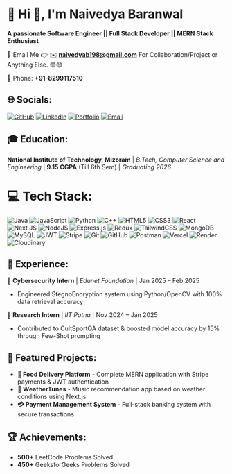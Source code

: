 # 💫 Hi 👋, I'm Naivedya Baranwal
**A passionate Software Engineer || Full Stack Developer || MERN Stack Enthusiast**

📧 Email Me 👉 ✉️ **naivedyab198@gmail.com** For Collaboration/Project or Anything Else. 😊😊

📱 Phone: **+91-8299117510**

## 🌐 Socials:
[![GitHub](https://img.shields.io/badge/GitHub-%23121011.svg?logo=github&logoColor=white)](https://github.com/Naivedya-Baranwal) [![LinkedIn](https://img.shields.io/badge/LinkedIn-%230077B5.svg?logo=linkedin&logoColor=white)](https://www.linkedin.com/in/naivedya-baranwal-a10360260/) [![Portfolio](https://img.shields.io/badge/Portfolio-%23000000.svg?logo=firefox&logoColor=#FF7139)](https://my-portfolio-eight-mu-51.vercel.app/) [![Email](https://img.shields.io/badge/Email-D14836?logo=gmail&logoColor=white)](mailto:naivedyab198@gmail.com)

## 🎓 Education:
**National Institute of Technology, Mizoram** | *B.Tech, Computer Science and Engineering* | **9.15 CGPA** (Till 6th Sem) | *Graduating 2026*

# 💻 Tech Stack:
![Java](https://img.shields.io/badge/java-%23ED8B00.svg?style=for-the-badge&logo=openjdk&logoColor=white) ![JavaScript](https://img.shields.io/badge/javascript-%23323330.svg?style=for-the-badge&logo=javascript&logoColor=%23F7DF1E) ![Python](https://img.shields.io/badge/python-3670A0?style=for-the-badge&logo=python&logoColor=ffdd54) ![C++](https://img.shields.io/badge/c++-%2300599C.svg?style=for-the-badge&logo=c%2B%2B&logoColor=white) ![HTML5](https://img.shields.io/badge/html5-%23E34F26.svg?style=for-the-badge&logo=html5&logoColor=white) ![CSS3](https://img.shields.io/badge/css3-%231572B6.svg?style=for-the-badge&logo=css3&logoColor=white) ![React](https://img.shields.io/badge/react-%2320232a.svg?style=for-the-badge&logo=react&logoColor=%2361DAFB) ![Next JS](https://img.shields.io/badge/Next-black?style=for-the-badge&logo=next.js&logoColor=white) ![NodeJS](https://img.shields.io/badge/node.js-6DA55F?style=for-the-badge&logo=node.js&logoColor=white) ![Express.js](https://img.shields.io/badge/express.js-%23404d59.svg?style=for-the-badge&logo=express&logoColor=%2361DAFB) ![Redux](https://img.shields.io/badge/redux-%23593d88.svg?style=for-the-badge&logo=redux&logoColor=white) ![TailwindCSS](https://img.shields.io/badge/tailwindcss-%2338B2AC.svg?style=for-the-badge&logo=tailwind-css&logoColor=white) ![MongoDB](https://img.shields.io/badge/MongoDB-%234ea94b.svg?style=for-the-badge&logo=mongodb&logoColor=white) ![MySQL](https://img.shields.io/badge/mysql-%2300000f.svg?style=for-the-badge&logo=mysql&logoColor=white) ![JWT](https://img.shields.io/badge/JWT-black?style=for-the-badge&logo=JSON%20web%20tokens) ![Stripe](https://img.shields.io/badge/Stripe-626CD9?style=for-the-badge&logo=Stripe&logoColor=white) ![Git](https://img.shields.io/badge/git-%23F05033.svg?style=for-the-badge&logo=git&logoColor=white) ![GitHub](https://img.shields.io/badge/github-%23121011.svg?style=for-the-badge&logo=github&logoColor=white) ![Postman](https://img.shields.io/badge/Postman-FF6C37?style=for-the-badge&logo=postman&logoColor=white) ![Vercel](https://img.shields.io/badge/vercel-%23000000.svg?style=for-the-badge&logo=vercel&logoColor=white) ![Render](https://img.shields.io/badge/Render-%46E3B7.svg?style=for-the-badge&logo=render&logoColor=white) ![Cloudinary](https://img.shields.io/badge/Cloudinary-3448C5?style=for-the-badge&logo=Cloudinary&logoColor=white)

## 💼 Experience:
**🔐 Cybersecurity Intern** | *Edunet Foundation* | Jan 2025 – Feb 2025
- Engineered StegnoEncryption system using Python/OpenCV with 100% data retrieval accuracy

**🔬 Research Intern** | *IIT Patna* | Nov 2024 – Jan 2025
- Contributed to CultSportQA dataset & boosted model accuracy by 15% through Few-Shot prompting

## 🚀 Featured Projects:
- **🍕 Food Delivery Platform** - Complete MERN application with Stripe payments & JWT authentication
- **🎵 WeatherTunes** - Music recommendation app based on weather conditions using Next.js
- **💳 Payment Management System** - Full-stack banking system with secure transactions

## 🏆 Achievements:
- **500+** LeetCode Problems Solved
- **450+** GeeksforGeeks Problems Solved


<!-- Proudly created with GPRM ( https://gprm.itsvg.in ) -->
